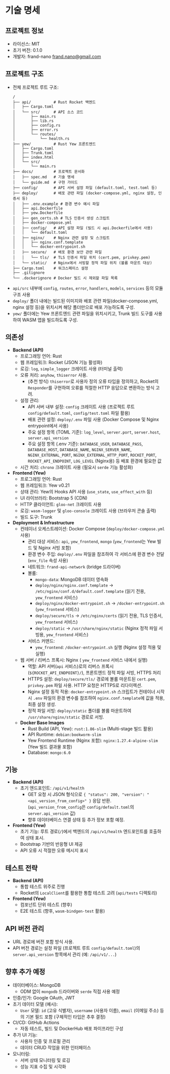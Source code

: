 # 기술 명세
## 프로젝트 정보
  * 라이선스: MIT
  * 초기 버전: 0.1.0
  * 개발자: frand-nano <frand.nano@gmail.com>

## 프로젝트 구조
  * 전체 프로젝트 루트 구조:
    ```
    /
    ├── api/          # Rust Rocket 백엔드
    │   ├── Cargo.toml
    │   └── src/      # API 소스 코드
    │       ├── main.rs
    │       ├── lib.rs
    │       ├── config.rs
    │       ├── error.rs
    │       └── routes/
    │           └── health.rs
    ├── yew/          # Rust Yew 프론트엔드
    │   ├── Cargo.toml
    │   ├── Trunk.toml
    │   ├── index.html
    │   └── src/
    │       └── main.rs
    ├── docs/         # 프로젝트 문서화
    │   ├── spec.md   # 기술 명세
    │   └── guide.md  # 구현 가이드
    ├── config/       # API 서버 설정 파일 (default.toml, test.toml 등)
    ├── deploy/       # 배포 관련 파일 (docker-compose.yml, nginx 설정, 인증서 등)
    │   ├── .env.example # 환경 변수 예시 파일
    │   ├── api.Dockerfile
    │   ├── yew.Dockerfile
    │   ├── gen_certs.sh # TLS 인증서 생성 스크립트
    │   ├── docker-compose.yml
    │   ├── config/   # API 설정 파일 (빌드 시 api.Dockerfile에서 사용)
    │   │   └── default.toml
    │   ├── nginx/    # Nginx 관련 설정 및 스크립트
    │   │   ├── nginx.conf.template
    │   │   └── docker-entrypoint.sh
    │   ├── secure/   # 배포 환경 보안 관련 파일
    │   │   └── tls/  # TLS 인증서 파일 위치 (cert.pem, privkey.pem)
    │   └── static/   # Nginx에서 서빙할 정적 파일 위치 (볼륨 마운트 대상)
    ├── Cargo.toml    # 워크스페이스 설정
    ├── .gitignore
    └── .dockerignore # Docker 빌드 시 제외할 파일 목록
    ```
  * `api/src` 내부에 `config`, `routes`, `error`, `handlers`, `models`, `services` 등의 모듈 구조 사용
  * `deploy/` 폴더 내에는 빌드된 이미지와 배포 관련 파일(docker-compose.yml, nginx 설정 등)을 위치시켜 해당 폴더만으로 배포 가능하도록 구성.
  * `yew/` 폴더에는 Yew 프론트엔드 관련 파일을 위치시키고, Trunk 빌드 도구를 사용하여 WASM 앱을 빌드하도록 구성.

## 의존성
  * **Backend (API)**
    * 프로그래밍 언어: Rust
    * 웹 프레임워크: Rocket (JSON 기능 활성화)
    * 로깅: `log`, `simple_logger` 크레이트 사용 (터미널 출력)
    * 오류 처리: `anyhow`, `thiserror` 사용.
      - (추천 방식) `thiserror`로 사용자 정의 오류 타입을 정의하고, Rocket의 `Responder`를 구현하여 오류를 적절한 HTTP 응답으로 변환하는 방식 고려.
    * 설정 관리:
        - API 서버 내부 설정: `config` 크레이트 사용 (프로젝트 루트 `config/default.toml`, `config/test.toml` 파일 활용)
        - 배포 관련 설정: `deploy/.env` 파일 사용 (Docker Compose 및 Nginx entrypoint에서 사용)
        - 주요 설정 항목 (TOML 기준): `log_level`, `server.port`, `server.host`, `server.api_version`
        - 주요 설정 항목 (.env 기준): `DATABASE_USER`, `DATABASE_PASS`, `DATABASE_HOST`, `DATABASE_NAME`, `NGINX_SERVER_NAME`, `NGINX_EXTERNAL_PORT`, `NGINX_EXTERNAL_HTTP_PORT`, `ROCKET_PORT`, `ROCKET_API_ENDPOINT`, `LOG_LEVEL` (Nginx용) 등 배포 환경에 필요한 값
    * 시간 처리: `chrono` 크레이트 사용 (필요시 `serde` 기능 활성화)
  * **Frontend (Yew)**
    * 프로그래밍 언어: Rust
    * 웹 프레임워크: Yew v0.21
    * 상태 관리: Yew의 Hooks API 사용 (`use_state`, `use_effect_with` 등)
    * UI 라이브러리: Bootstrap 5 (CDN)
    * HTTP 클라이언트: `gloo-net` 크레이트 사용
    * 로깅: `wasm-logger` 및 `gloo-console` 크레이트 사용 (브라우저 콘솔 출력)
    * 빌드 도구: Trunk
  * **Deployment & Infrastructure**
    * 컨테이너 오케스트레이션: Docker Compose (`deploy/docker-compose.yml` 사용)
      * 관리 대상 서비스: `api`, `yew_frontend`, `mongo` (`yew_frontend`는 Yew 빌드 및 Nginx 서빙 포함)
      * 환경 변수 주입: `deploy/.env` 파일을 참조하여 각 서비스에 환경 변수 전달 (`env_file` 속성 사용)
      * 네트워크: `frand-api-network` (bridge 드라이버)
      * 볼륨:
          - `mongo-data`: MongoDB 데이터 영속화
          - `deploy/nginx/nginx.conf.template` -> `/etc/nginx/conf.d/default.conf.template` (읽기 전용, `yew_frontend` 서비스)
          - `deploy/nginx/docker-entrypoint.sh` -> `/docker-entrypoint.sh` (`yew_frontend` 서비스)
          - `deploy/secure/tls` -> `/etc/nginx/certs` (읽기 전용, TLS 인증서, `yew_frontend` 서비스)
          - `deploy/static` -> `/usr/share/nginx/static` (Nginx 정적 파일 서빙용, `yew_frontend` 서비스)
      * 서비스 커맨드:
          - `yew_frontend`: `/docker-entrypoint.sh` 실행 (Nginx 설정 적용 및 실행)
    * 웹 서버 / 리버스 프록시: Nginx ( `yew_frontend` 서비스 내에서 실행)
      * 역할: API 서버(`api` 서비스)로의 리버스 프록시 (`${ROCKET_API_ENDPOINT}/`), 프론트엔드 정적 파일 서빙, HTTPS 처리
      * HTTPS 설정: `deploy/secure/tls/` 경로에 볼륨 마운트된 `cert.pem`, `privkey.pem` 파일 사용. HTTP 요청은 HTTPS로 리다이렉션.
      * Nginx 설정 동적 적용: `docker-entrypoint.sh` 스크립트가 컨테이너 시작 시 `.env` 파일의 환경 변수를 참조하여 `nginx.conf.template`에 값을 적용, 최종 설정 생성.
      * 정적 파일 서빙: `deploy/static` 폴더를 볼륨 마운트하여 `/usr/share/nginx/static` 경로로 서빙.
    * **Docker Base Images**
      * Rust Build (API, Yew): `rust:1.86-slim` (Multi-stage 빌드 활용)
      * API Runtime: `debian:bookworm-slim`
      * Yew Frontend Runtime (Nginx 포함): `nginx:1.27.4-alpine-slim` (Yew 빌드 결과물 포함)
      * Database: `mongo:6.0`

## 기능
  * **Backend (API)**
    * 초기 엔드포인트: `/api/v1/health`
      - GET 요청 시 JSON 형식으로 `{ "status": 200, "version": "<api_version_from_config>" }` 응답 반환. (`api_version_from_config`은 `config/default.toml`의 `server.api_version` 값)
      - 향후 데이터베이스 연결 상태 등 추가 정보 포함 예정.
  * **Frontend (Yew)**
    * 초기 기능: 루트 경로(`/`)에서 백엔드의 `/api/v1/health` 엔드포인트를 호출하여 상태 표시.
    * Bootstrap 기반의 반응형 UI 제공
    * API 오류 시 적절한 오류 메시지 표시

## 테스트 전략
  * **Backend (API)**
    * 통합 테스트 위주로 진행
    * Rocket의 `LocalClient`를 활용한 통합 테스트 고려 (`api/tests` 디렉토리)
  * **Frontend (Yew)**
    * 컴포넌트 단위 테스트 (향후)
    * E2E 테스트 (향후, `wasm-bindgen-test` 활용)

## API 버전 관리
  * URL 경로에 버전 포함 방식 사용.
  * API 버전 경로는 설정 파일 (프로젝트 루트 `config/default.toml`)의 `server.api_version` 항목에서 관리 (예: `/api/v1/...`)

## 향후 추가 예정
  * 데이터베이스: MongoDB
    - ODM 없이 `mongodb` 드라이버와 `serde` 직접 사용 예정
  * 인증/인가: Google OAuth, JWT
  * 초기 데이터 모델 (예시):
    - `User` 모델: `id` (고유 식별자), `username` (사용자 이름), `email` (이메일 주소) 등의 기본 필드 포함 (구체적인 타입은 추후 결정)
  * CI/CD: GitHub Actions
    - 자동 테스트, 빌드 및 DockerHub 배포 파이프라인 구성
  * 추가 UI 기능:
    - 사용자 인증 및 프로필 관리
    - 데이터 CRUD 작업을 위한 인터페이스
  * 모니터링:
    - 서버 상태 모니터링 및 로깅
    - 성능 지표 수집 및 시각화
